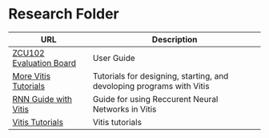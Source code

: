 # Research Folder

| URL | Description |
| --- | --- |
| [ZCU102 Evaluation Board](https://docs.xilinx.com/v/u/en-US/ug1182-zcu102-eval-bd) | User Guide |
| [More Vitis Tutorials](https://docs.xilinx.com/r/en-US/Vitis-Tutorials-Vitis-Platform-Creation/Design-Tutorials?tocId=AVB~cR5Cu_AV0_YG0mjRrw) | Tutorials for designing, starting, and devoloping programs with Vitis |
| [RNN Guide with Vitis](https://docs.xilinx.com/r/en-US/ug1563-vitis-ai-rnn/Overview) | Guide for using Reccurent Neural Networks in Vitis |
| [Vitis Tutorials](https://github.com/Xilinx/Vitis-AI-Tutorials) | Vitis tutorials |
